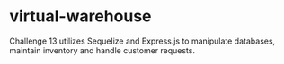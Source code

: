# virtual-warehouse
Challenge 13 utilizes Sequelize and Express.js to manipulate databases, maintain inventory and handle customer requests.
